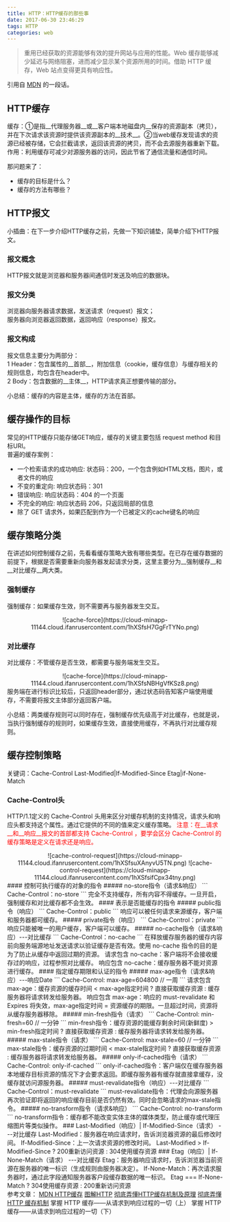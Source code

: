 ```yaml
---
title: HTTP：HTTP缓存的那些事
date: 2017-06-30 23:46:29
tags: HTTP
categories: web
---
```


> 重用已经获取的资源能够有效的提升网站与应用的性能。Web 缓存能够减少延迟与网络阻塞，进而减少显示某个资源所用的时间。借助 HTTP 缓存，Web 站点变得更具有响应性。

引用自 <a href="https://developer.mozilla.org/zh-CN/docs/Web/HTTP/Caching_FAQ">MDN</a> 的一段话。   
<!-- more -->   
## HTTP缓存
缓存：①是指__代理服务器__或__客户端本地磁盘内__保存的资源副本（拷贝），并在下次请求该资源时提供该资源副本的__技术__。②当web缓存发现请求的资源已经被存储，它会拦截请求，返回该资源的拷贝，而不会去源服务器重新下载。   
作用：利用缓存可减少对源服务器的访问，因此节省了通信流量和通信时间。   

那问题来了：
+ 缓存的目标是什么？
+ 缓存的方法有哪些？

## HTTP报文
小插曲：在下一步介绍HTTP缓存之前，先做一下知识铺垫，简单介绍下HTTP报文。
### 报文概念
HTTP报文就是浏览器和服务器间通信时发送及响应的数据块。
### 报文分类
浏览器向服务器请求数据，发送请求（request）报文；   
服务器向浏览器返回数据，返回响应（response）报文。
### 报文构成
报文信息主要分为两部分：   
1 Header：包含属性的__首部__，附加信息（cookie，缓存信息）与缓存相关的规则信息，均包含在header中。   
2 Body：包含数据的__主体__，HTTP请求真正想要传输的部分。   

小总结：缓存的内容是主体，缓存的方法在首部。   

## 缓存操作的目标
常见的HTTP缓存只能存储GET响应，缓存的关键主要包括 request method 和目标URI。   
普遍的缓存案例：
+ 一个检索请求的成功响应: 状态码：200，一个包含例如HTML文档，图片，或者文件的响应
+ 不变的重定向: 响应状态码：301
+ 错误响应: 响应状态码：404 的一个页面
+ 不完全的响应: 响应状态码 206，只返回局部的信息
+ 除了 GET 请求外，如果匹配到作为一个已被定义的cache键名的响应

## 缓存策略分类
在讲述如何控制缓存之前，先看看缓存策略大致有哪些类型。在已存在缓存数据的前提下，根据是否需要重新向服务器发起请求分类，这里主要分为__强制缓存__和__对比缓存__两大类。
### 强制缓存
强制缓存：如果缓存生效，则不需要再与服务器发生交互。
<div align="center">
![cache-force](https://cloud-minapp-11144.cloud.ifanrusercontent.com/1hXSfsH7GgFrTYNo.png)
</div>   

### 对比缓存
对比缓存：不管缓存是否生效，都需要与服务端发生交互。
<div align="center">
![cache-force](https://cloud-minapp-11144.cloud.ifanrusercontent.com/1hXSfsNBHgVfKSz8.png)
</div>  
服务端在进行标识比较后，只返回header部分，通过状态码告知客户端使用缓存，不需要将报文主体部分返回客户端。

小总结：两类缓存规则可以同时存在，强制缓存优先级高于对比缓存，也就是说，当执行强制缓存的规则时，如果缓存生效，直接使用缓存，不再执行对比缓存规则。

## 缓存控制策略
关键词：Cache-Control Last-Modified|If-Modified-Since Etag|if-None-Match

### Cache-Control头
HTTP/1.1定义的 Cache-Control 头用来区分对缓存机制的支持情况，请求头和响应头都支持这个属性。通过它提供的不同的值来定义缓存策略。
<span style="color: red">注意：在__请求__和__响应__报文的首部都支持 Cache-Control ，要学会区分 Cache-Control 的缓存策略是定义在请求还是响应。</span>
<div align="center">
![cache-control-request](https://cloud-minapp-11144.cloud.ifanrusercontent.com/1hXSfsuXAnyvU5TN.png)
![cache-control-request](https://cloud-minapp-11144.cloud.ifanrusercontent.com/1hXSfsifCpx34tny.png)
</div>
#### 控制可执行缓存的对象的指令
##### no-store指令（请求&响应）
```
Cache-Control：no-store
```
完全不支持缓存，所有内容不得缓存。一旦开启，强制缓存和对比缓存都不会生效。
#### 表示是否能缓存的指令
##### public指令（响应）
```
Cache-Control：public
```
响应可以被任何请求来源缓存，客户端和服务器都可缓存。
##### private指令（响应）
```
Cache-Control：private
```
响应只能被唯一的用户缓存，客户端可以缓存。
##### no-cache指令（请求&响应）---对比缓存
```
Cache-Control：no-cache
```
在释放缓存服务器的缓存内容前向服务端源地址发送请求以验证缓存是否有效。使用 no-cache 指令的目的是为了防止从缓存中返回过期的资源。   
请求包含 no-cache：客户端将不会接收缓存过的响应，过程参照对比缓存。
响应包含 no-cache：缓存服务器不能对资源进行缓存。
#### 指定缓存期限和认证的指令
##### max-age指令（请求&响应）---响应Date
```
Cache-Control: max-age=604800 // 一周
```
请求包含 max-age：缓存资源的缓存时间 < max-age指定时间 ? 直接获取缓存资源 : 缓存服务器将请求转发给服务器。
响应包含 max-age：响应的 must-revalidate 和 Expires 将失效，max-age指定时间 = 资源缓存的期限。一旦超过时间，资源将从缓存服务器移除。
##### min-fresh指令（请求）
```
Cache-Control: min-fresh=60 // 一分钟
```
min-fresh指令：缓存资源的能缓存剩余时间(新鲜度) > min-fresh指定时间 ? 直接获取缓存资源 : 缓存服务器将请求转发给服务器。
##### max-stale指令（请求）
```
Cache-Control: max-stale=60 // 一分钟
```
max-stale指令：缓存资源的过期时间 < max-stale指定时间 ? 直接获取缓存资源 : 缓存服务器将请求转发给服务器。
##### only-if-cached指令（请求）
```
Cache-Control: only-if-cached
```
only-if-cached指令：客户端仅在缓存服务器本地缓存目标资源的情况下才会要求返回。即缓存服务器有缓存就直接拿缓存，没缓存就访问源服务器。
##### must-revalidate指令（响应）---对比缓存
```
Cache-Control：must-revalidate
```
must-revalidate指令：代理会向源服务器再次验证即将返回的响应缓存目前是否仍然有效。同时会忽略请求的max-stale指令。
##### no-transform指令（请求&响应）
```
Cache-Control: no-transform
```
no-transform指令：缓存都不能改变实体主体的媒体类型，防止缓存或代理压缩图片等类似操作。
### Last-Modified（响应）|  If-Modified-Since（请求） ---对比缓存
Last-Modified：服务器在响应请求时，告诉浏览器资源的最后修改时间。
If-Modified-Since：上一次请求资源的修改时间。
Last-Modified > If-Modified-Since ? 200重新访问资源 : 304使用缓存资源
### Etag（响应）|  If-None-Match（请求） ---对比缓存
Etag：服务器响应请求时，告诉浏览器当前资源在服务器的唯一标识（生成规则由服务器决定）。
If-None-Match：再次请求服务器时，通过此字段通知服务器客户段缓存数据的唯一标识。
Etag === If-None-Match ? 304使用缓存资源 : 200重新访问资源

<br/>
参考文章：   
<a href="https://developer.mozilla.org/zh-CN/docs/Web/HTTP/Caching_FAQ">MDN HTTP缓存</a>   
<a href="https://book.douban.com/subject/25863515/">图解HTTP</a>    
<a href="http://www.cnblogs.com/chenqf/p/6386163.html">彻底弄懂HTTP缓存机制及原理</a>    
<a href="http://www.tuicool.com/articles/zUZnUre">彻底弄懂 HTTP 缓存机制</a>    
掌握 HTTP 缓存——从请求到响应过程的一切（上）   
掌握 HTTP 缓存——从请求到响应过程的一切（下）    
